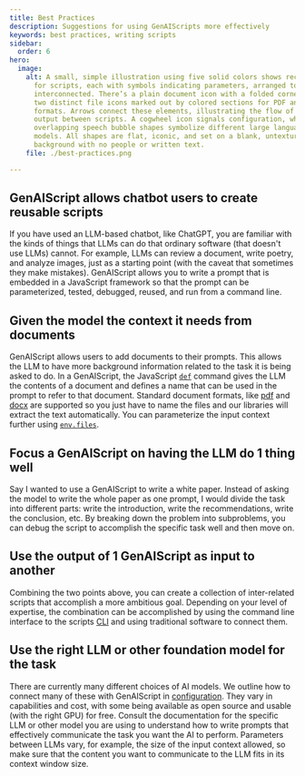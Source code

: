 ```yaml
---
title: Best Practices
description: Suggestions for using GenAIScripts more effectively
keywords: best practices, writing scripts
sidebar:
  order: 6
hero:
  image:
    alt: A small, simple illustration using five solid colors shows rectangle icons
      for scripts, each with symbols indicating parameters, arranged to appear
      interconnected. There’s a plain document icon with a folded corner, and
      two distinct file icons marked out by colored sections for PDF and DOCX
      formats. Arrows connect these elements, illustrating the flow of input and
      output between scripts. A cogwheel icon signals configuration, while two
      overlapping speech bubble shapes symbolize different large language
      models. All shapes are flat, iconic, and set on a blank, untextured
      background with no people or written text.
    file: ./best-practices.png

---
```


## GenAIScript allows chatbot users to create reusable scripts

If you have used an LLM-based chatbot, like ChatGPT, you are familiar with the kinds
of things that LLMs can do that ordinary software (that doesn't use LLMs) cannot. For example,
LLMs can review a document, write poetry, and analyze images, just
as a starting point (with the caveat that sometimes they make mistakes).
GenAIScript allows you to write a prompt that is embedded in a JavaScript framework
so that the prompt can be parameterized, tested, debugged, reused, and run from a command line.

## Given the model the context it needs from documents

GenAIScript allows users to add documents to their prompts. This
allows the LLM to have more background information related to the
task it is being asked to do.
In a GenAIScript, the JavaScript [`def`](/genaiscript/reference/scripts/context) command gives the
LLM the contents of a document and defines a name that
can be used in the prompt to refer to that document.
Standard document formats, like [pdf](/genaiscript/reference/scripts/pdf)
and [docx](/genaiscript/reference/scripts/docx) are supported so you just have
to name the files and our libraries will extract the text automatically.
You can parameterize the
input context further using [`env.files`](/genaiscript/reference/scripts/context).

## Focus a GenAIScript on having the LLM do 1 thing well

Say I wanted to use a GenAIScript to write a white paper. Instead of asking the model to
write the whole paper as one prompt, I would divide the task
into different parts: write the introduction, write the recommendations,
write the conclusion, etc. By breaking down the problem into subproblems, you can debug
the script to accomplish the specific task well and then move on.

## Use the output of 1 GenAIScript as input to another

Combining the two points above, you can create a collection of inter-related
scripts that accomplish a more ambitious goal. Depending on your level of
expertise, the combination can be accomplished by using the command line
interface to the scripts [CLI](/genaiscript/reference/cli) and using
traditional software to connect them.

## Use the right LLM or other foundation model for the task

There are currently many different choices of AI models.  We outline
how to connect many of these with GenAIScript in [configuration](/genaiscript/getting-started/configuration).
They vary in capabilities and cost, with some being available as open source
and usable (with the right GPU) for free.
Consult the documentation for the specific LLM or other model
you are using to understand how to write prompts that effectively 
communicate the task you want the AI to perform. 
Parameters between LLMs vary, for example, the size of the input context allowed, so make sure
that the content you want to communicate to the LLM fits in its context window size.
